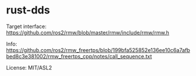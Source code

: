 # rust-dds

Target interface: <https://github.com/ros2/rmw/blob/master/rmw/include/rmw/rmw.h>

Info: <https://github.com/ros2/rmw_freertps/blob/199bfa525852e136ee10c6a7afbbed8c3e381002/rmw_freertps_cpp/notes/call_sequence.txt>

License: MIT/ASL2
